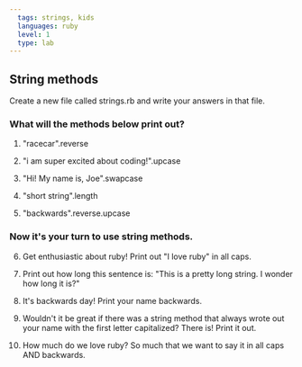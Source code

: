 ```yaml
---
  tags: strings, kids
  languages: ruby
  level: 1
  type: lab
---
```


## String methods

Create a new file called strings.rb and write your answers in that file.

### What will the methods below print out?

1. "racecar".reverse

2. "i am super excited about coding!".upcase

3. "Hi! My name is, Joe".swapcase

4. "short string".length

5. "backwards".reverse.upcase

### Now it's your turn to use string methods. 

6. Get enthusiastic about ruby! Print out "I love ruby" in all caps.

7. Print out how long this sentence is: "This is a pretty long string. I wonder how long it is?"

8. It's backwards day! Print your name backwards.

9. Wouldn't it be great if there was a string method that always wrote out your name with the first letter capitalized? There is! Print it out. 

10. How much do we love ruby? So much that we want to say it in all caps AND backwards. 

